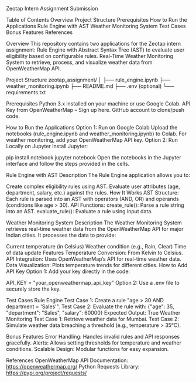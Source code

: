 Zeotap Intern Assignment Submission 

Table of Contents 
Overview 
Project Structure 
Prerequisites 
How to Run the Applications 
Rule Engine with AST 
Weather Monitoring System 
Test Cases 
Bonus Features References

Overview 
This repository contains two applications for the Zeotap intern assignment: Rule Engine with Abstract Syntax Tree (AST) to evaluate user eligibility based on configurable rules. Real-Time Weather Monitoring System to retrieve, process, and visualize weather data from OpenWeatherMap API.

Project Structure 
zeotap_assignment/ │ ├── rule_engine.ipynb
├── weather_monitoring.ipynb
├── README.md
├── .env (optional)
└── requirements.txt

Prerequisites 
Python 3.x installed on your machine or use Google Colab. API Key from OpenWeatherMap – Sign up here. GitHub account to clone/push code.

How to Run the Applications 
Option 1: Run on Google Colab Upload the notebooks (rule_engine.ipynb and weather_monitoring.ipynb) to Colab. For weather monitoring, add your OpenWeatherMap API key.
Option 2: Run Locally on Jupyter Install Jupyter:

pip install notebook jupyter notebook Open the notebooks in the Jupyter interface and follow the steps provided in the cells.

Rule Engine with AST 
Description The Rule Engine application allows you to:

Create complex eligibility rules using AST. Evaluate user attributes (age, department, salary, etc.) against the rules. How It Works AST Structure: Each rule is parsed into an AST with operators (AND, OR) and operands (conditions like age > 30). API Functions: create_rule(): Parse a rule string into an AST. evaluate_rule(): Evaluate a rule using input data.

Weather Monitoring System 
Description The Weather Monitoring System retrieves real-time weather data from the OpenWeatherMap API for major Indian cities. It processes the data to provide:

Current temperature (in Celsius) Weather condition (e.g., Rain, Clear) Time of data update Features Temperature Conversion: From Kelvin to Celsius. API Integration: Uses OpenWeatherMap’s API for real-time weather data. Data Visualization: Plots temperature trends for different cities. How to Add API Key Option 1: Add your key directly in the code:

API_KEY = "your_openweathermap_api_key" Option 2: Use a .env file to securely store the key.

Test Cases 
Rule Engine Test Case 1: Create a rule "age > 30 AND department = 'Sales'". Test Case 2: Evaluate the rule with: {"age": 35, "department": "Sales", "salary": 60000} Expected Output: True Weather Monitoring Test Case 1: Retrieve weather data for Mumbai. Test Case 2: Simulate weather data breaching a threshold (e.g., temperature > 35°C).

Bonus Features Error Handling: 
Handles invalid rules and API responses gracefully. Alerts: Allows setting thresholds for temperature and weather conditions. Scalable Design: Modular functions for easy expansion.

References 
OpenWeatherMap API Documentation: https://openweathermap.org/ Python Requests Library: https://pypi.org/project/requests/
